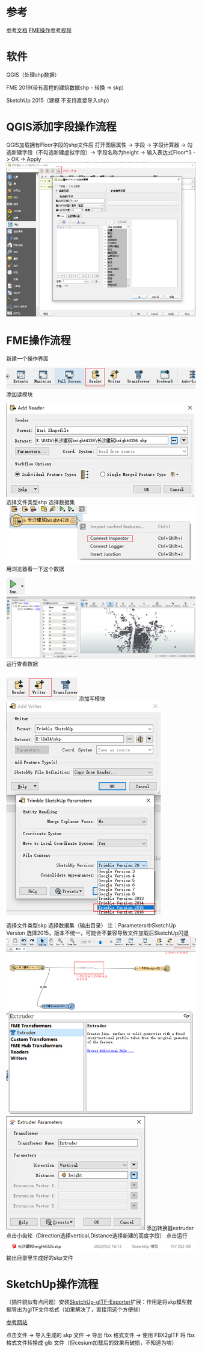 # 参考

[参考文档](https://zhuanlan.zhihu.com/p/142498396)
[FME操作参考视频](https://www.bilibili.com/video/BV1Qh411D7Va?spm_id_from=333.337.search-card.all.click&vd_source=e927bdbd7f7c7acf3f0e52be99902df9)

# 软件

QGIS（处理shp数据）

FME 2019(带有高程的建筑数据shp - 转换 -> skp)

SketchUp 2015（建模   不支持直接导入shp）

# QGIS添加字段操作流程

QGIS加载拥有Floor字段的shp文件后
打开图层属性 -> 字段 -> 字段计算器 -> 勾选新建字段（不勾选新建虚拟字段）-> 字段名称为height -> 输入表达式Floor*3 -> OK -> Apply
![1662107426747](assets/1662107426747.png)

# FME操作流程

新建一个操作界面

![1662104845524](assets/1662104845524.png)
添加读模块

![1662105085676](assets/1662105085676.png)
选择文件类型shp
选择数据集
![1662105197907](assets/1662105197907.png)
用浏览器看一下这个数据

![1662105257859](assets/1662105257859.png)
![1662105287800](assets/1662105287800.png)
运行查看数据

![1662105412563](assets/1662105412563.png)
添加写模块
![1662106749972](assets/1662106749972.png)

选择文件类型skp
选择数据集（输出目录）
注：Parameters中SketchUp Version 选择2015，版本不统一，可能会不兼容导致文件加载后SketchUp闪退
![1662106204460](assets/1662106204460.png)
![1662106256907](assets/1662106256907.png)
![1662106292138](assets/1662106292138.png)
添加转换器extruder
点击小齿轮（Direction选择vertical,Distance选择新建的高度字段）
点击运行
![1662106475937](assets/1662106475937.png)
输出目录里生成好的skp文件

# SketchUp操作流程

（插件貌似有点问题）安装[SketchUp-glTF-Exporter](https://github.com/YulioTech/SketchUp-glTF-Exporter-Ruby)扩展：作用是将skp模型数据导出为glTF文件格式（如果解决了，直接用这个方便些）

[参考网站](https://blog.csdn.net/linziping/article/details/103032477?spm=1001.2101.3001.6650.9&utm_medium=distribute.pc_relevant.none-task-blog-2%7Edefault%7ECTRLIST%7ERate-9-103032477-blog-120023653.pc_relevant_multi_platform_whitelistv4&depth_1-utm_source=distribute.pc_relevant.none-task-blog-2%7Edefault%7ECTRLIST%7ERate-9-103032477-blog-120023653.pc_relevant_multi_platform_whitelistv4&utm_relevant_index=13)

点击文件 -> 导入生成的 skp 文件 -> 导出 fbx 格式文件 -> 使用 FBX2glTF 将 fbx 格式文件转换成 glb 文件（但cesium加载后的效果有破损，不知道为啥）

